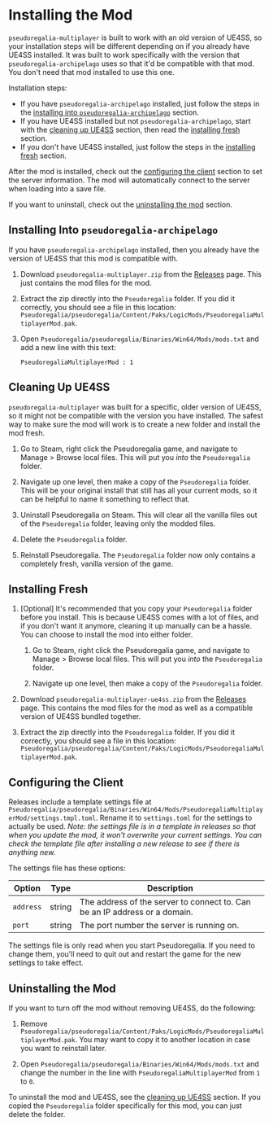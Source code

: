 # Installing the Mod

`pseudoregalia-multiplayer` is built to work with an old version of UE4SS, so your installation steps will be different depending on if you already have UE4SS installed. It was built to work specifically with the version that `pseudoregalia-archipelago` uses so that it'd be compatible with that mod. You don't need that mod installed to use this one.

Installation steps:

* If you have `pseudoregalia-archipelago` installed, just follow the steps in the [installing into `pseudoregalia-archipelago`](#installing-into-pseudoregalia-archipelago) section.
* If you have UE4SS installed but not `pseudoregalia-archipelago`, start with the [cleaning up UE4SS](#cleaning-up-ue4ss) section, then read the [installing fresh](#installing-fresh) section.
* If you don't have UE4SS installed, just follow the steps in the [installing fresh](#installing-fresh) section.

After the mod is installed, check out the [configuring the client](#configuring-the-client) section to set the server information. The mod will automatically connect to the server when loading into a save file.

If you want to uninstall, check out the [uninstalling the mod](#uninstalling-the-mod) section.

## Installing Into `pseudoregalia-archipelago`

If you have `pseudoregalia-archipelago` installed, then you already have the version of UE4SS that this mod is compatible with.

1. Download `pseudoregalia-multiplayer.zip` from the [Releases](https://github.com/highrow623/pseudoregalia-multiplayer/releases) page. This just contains the mod files for the mod.

1. Extract the zip directly into the `Pseudoregalia` folder. If you did it correctly, you should see a file in this location: `Pseudoregalia/pseudoregalia/Content/Paks/LogicMods/PseudoregaliaMultiplayerMod.pak`.

1. Open `Pseudoregalia/pseudoregalia/Binaries/Win64/Mods/mods.txt` and add a new line with this text:

   ```
   PseudoregaliaMultiplayerMod : 1
   ```

## Cleaning Up UE4SS

`pseudoregalia-multiplayer` was built for a specific, older version of UE4SS, so it might not be compatible with the version you have installed. The safest way to make sure the mod will work is to create a new folder and install the mod fresh.

1. Go to Steam, right click the Pseudoregalia game, and navigate to Manage > Browse local files. This will put you *into* the `Pseudoregalia` folder.

1. Navigate up one level, then make a copy of the `Pseudoregalia` folder. This will be your original install that still has all your current mods, so it can be helpful to name it something to reflect that.

1. Uninstall Pseudoregalia on Steam. This will clear all the vanilla files out of the `Pseudoregalia` folder, leaving only the modded files.

1. Delete the `Pseudoregalia` folder.

1. Reinstall Pseudoregalia. The `Pseudoregalia` folder now only contains a completely fresh, vanilla version of the game.

## Installing Fresh

1. [Optional] It's recommended that you copy your `Pseudoregalia` folder before you install. This is because UE4SS comes with a lot of files, and if you don't want it anymore, cleaning it up manually can be a hassle. You can choose to install the mod into either folder.

    1. Go to Steam, right click the Pseudoregalia game, and navigate to Manage > Browse local files. This will put you *into* the `Pseudoregalia` folder.

    1. Navigate up one level, then make a copy of the `Pseudoregalia` folder.

1. Download `pseudoregalia-multiplayer-ue4ss.zip` from the [Releases](https://github.com/highrow623/pseudoregalia-multiplayer/releases) page. This contains the mod files for the mod as well as a compatible version of UE4SS bundled together.

1. Extract the zip directly into the `Pseudoregalia` folder. If you did it correctly, you should see a file in this location: `Pseudoregalia/pseudoregalia/Content/Paks/LogicMods/PseudoregaliaMultiplayerMod.pak`.

## Configuring the Client

Releases include a template settings file at `Pseudoregalia/pseudoregalia/Binaries/Win64/Mods/PseudoregaliaMultiplayerMod/settings.tmpl.toml`. Rename it to `settings.toml` for the settings to actually be used. *Note: the settings file is in a template in releases so that when you update the mod, it won't overwrite your current settings. You can check the template file after installing a new release to see if there is anything new.*

The settings file has these options:

| Option | Type | Description |
| --- | --- | --- |
| `address` | string | The address of the server to connect to. Can be an IP address or a domain. |
| `port` | string | The port number the server is running on. |

The settings file is only read when you start Pseudoregalia. If you need to change them, you'll need to quit out and restart the game for the new settings to take effect.

## Uninstalling the Mod

If you want to turn off the mod without removing UE4SS, do the following:

1. Remove `Pseudoregalia/pseudoregalia/Content/Paks/LogicMods/PseudoregaliaMultiplayerMod.pak`. You may want to copy it to another location in case you want to reinstall later.

1. Open `Pseudoregalia/pseudoregalia/Binaries/Win64/Mods/mods.txt` and change the number in the line with `PseudoregaliaMultiplayerMod` from `1` to `0`.

To uninstall the mod and UE4SS, see the [cleaning up UE4SS](#cleaning-up-ue4ss) section. If you copied the `Pseudoregalia` folder specifically for this mod, you can just delete the folder.
